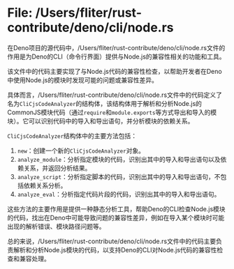 # File: /Users/fliter/rust-contribute/deno/cli/node.rs

在Deno项目的源代码中，/Users/fliter/rust-contribute/deno/cli/node.rs文件的作用是为Deno的CLI（命令行界面）提供与Node.js的兼容性相关的功能和工具。

该文件中的代码主要实现了与Node.js代码的兼容性检查，以帮助开发者在Deno中使用Node.js的模块时发现可能的问题或兼容性差异。

具体而言，/Users/fliter/rust-contribute/deno/cli/node.rs文件中的代码定义了名为`CliCjsCodeAnalyzer`的结构体，该结构体用于解析和分析Node.js的CommonJS模块代码（通过`require`和`module.exports`等方式导出和导入的模块）。它可以识别代码中的导入和导出语句，并分析模块的依赖关系。

`CliCjsCodeAnalyzer`结构体中的主要方法包括：
1. `new`：创建一个新的`CliCjsCodeAnalyzer`对象。
2. `analyze_module`：分析指定模块的代码，识别出其中的导入和导出语句以及依赖关系，并返回分析结果。
3. `analyze_script`：分析指定脚本的代码，识别出其中的导入和导出语句，不包括依赖关系分析。
4. `analyze_eval`：分析指定代码片段的代码，识别出其中的导入和导出语句。

这些方法的主要作用是提供一种静态分析工具，帮助Deno的CLI检查Node.js模块的代码，找出在Deno中可能导致问题的兼容性差异，例如在导入某个模块时可能出现的解析错误、模块路径问题等。

总的来说，/Users/fliter/rust-contribute/deno/cli/node.rs文件中的代码主要负责解析和分析Node.js模块的代码，以支持Deno的CLI对Node.js代码的兼容性检查和兼容处理。

